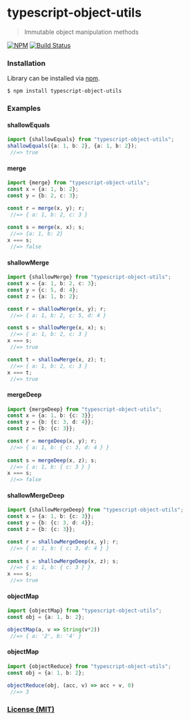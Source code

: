 # typescript-object-utils
> Immutable object manipulation methods

[![NPM](https://nodei.co/npm/typescript-object-utils.png?compact=true)](https://nodei.co/npm/typescript-object-utils/)
[![Build Status](https://travis-ci.org/mleko/typescript-object-utils.svg?branch=master)](https://travis-ci.org/mleko/typescript-object-utils)

### Installation

Library can be installed via [npm](https://www.npmjs.com/package/typescript-object-utils).

```
$ npm install typescript-object-utils
```

### Examples 

#### shallowEquals
```typescript
import {shallowEquals} from "typescript-object-utils";
shallowEquals({a: 1, b: 2}, {a: 1, b: 2});
 //=> true
```

#### merge
```typescript
import {merge} from "typescript-object-utils";
const x = {a: 1, b: 2};
const y = {b: 2, c: 3};

const r = merge(x, y); r;
 //=> { a: 1, b: 2, c: 3 }
 
const s = merge(x, x); s;
 //=> {a: 1, b: 2}
x === s;
 //=> false
```

#### shallowMerge
```typescript
import {shallowMerge} from "typescript-object-utils";
const x = {a: 1, b: 2, c: 3};
const y = {c: 5, d: 4};
const z = {a: 1, b: 2};

const r = shallowMerge(x, y); r;
 //=> { a: 1, b: 2, c: 5, d: 4 }

const s = shallowMerge(x, x); s;
 //=> { a: 1, b: 2, c: 3 }
x === s;
 //=> true

const t = shallowMerge(x, z); t;
 //=> { a: 1, b: 2, c: 3 }
x === t;
 //=> true
```

#### mergeDeep
```typescript
import {mergeDeep} from "typescript-object-utils";
const x = {a: 1, b: {c: 3}};
const y = {b: {c: 3, d: 4}};
const z = {b: {c: 3}};

const r = mergeDeep(x, y); r;
 //=> { a: 1, b: { c: 3, d: 4 } }
 
const s = mergeDeep(x, z); s;
 //=> { a: 1, b: { c: 3 } }
x === s;
 //=> false
```

#### shallowMergeDeep
```typescript
import {shallowMergeDeep} from "typescript-object-utils";
const x = {a: 1, b: {c: 3}};
const y = {b: {c: 3, d: 4}};
const z = {b: {c: 3}};

const r = shallowMergeDeep(x, y); r;
 //=> { a: 1, b: { c: 3, d: 4 } }
 
const s = shallowMergeDeep(x, z); s;
 //=> { a: 1, b: { c: 3 } }
x === s;
 //=> true
```

#### objectMap
```typescript
import {objectMap} from "typescript-object-utils";
const obj = {a: 1, b: 2};

objectMap(a, v => String(v*2))
 //=> { a: '2', b: '4' }
```

#### objectMap
```typescript
import {objectReduce} from "typescript-object-utils";
const obj = {a: 1, b: 2};

objectReduce(obj, (acc, v) => acc + v, 0)
 //=> 3
```

### [License (MIT)](LICENSE.md)
